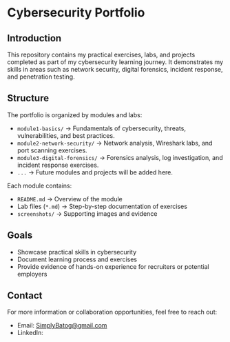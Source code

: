 # Cybersecurity Portfolio

## Introduction
This repository contains my practical exercises, labs, and projects completed as part of my cybersecurity learning journey. 
It demonstrates my skills in areas such as network security, digital forensics, incident response, and penetration testing.

## Structure
The portfolio is organized by modules and labs:

- `module1-basics/` → Fundamentals of cybersecurity, threats, vulnerabilities, and best practices.
- `module2-network-security/` → Network analysis, Wireshark labs, and port scanning exercises.
- `module3-digital-forensics/` → Forensics analysis, log investigation, and incident response exercises.
- `...` → Future modules and projects will be added here.

Each module contains:
- `README.md` → Overview of the module
- Lab files (`*.md`) → Step-by-step documentation of exercises
- `screenshots/` → Supporting images and evidence

## Goals
- Showcase practical skills in cybersecurity
- Document learning process and exercises
- Provide evidence of hands-on experience for recruiters or potential employers

## Contact
For more information or collaboration opportunities, feel free to reach out:
- Email: SimplyBatog@gmail.com
- LinkedIn: 
